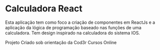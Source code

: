 # Calculadora React

Esta aplicação tem como foco a criação de componentes em ReactJs e a aplicação da lógica de programação 
baseado nas funções de uma calculadora. Tem design inspirado na calculadora do sistema IOS.



Projeto Criado sob orientação da Cod3r Cursos Online